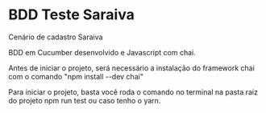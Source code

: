 # BDD Teste Saraiva


Cenário de cadastro Saraiva

BDD em Cucumber desenvolvido e Javascript com chai.

Antes de iniciar o projeto, será necessário a instalação do framework chai com o comando "npm install --dev chai"

Para iniciar o projeto, basta você roda o comando no terminal na pasta raiz do projeto npm run test ou caso tenho o yarn.

